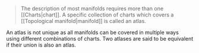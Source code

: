 >The description of most manifolds requires more than one [[Charts|chart]]. A specific collection of charts which covers a [[Topological manifold|manifold]] is called an atlas. 

An atlas is not unique as all manifolds can be covered in multiple ways using different combinations of charts. Two atlases are said to be equivalent if their union is also an atlas.
